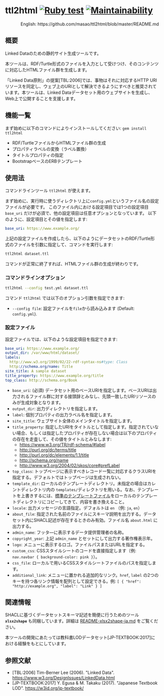 # ttl2html [![Ruby test](https://github.com/masao/ttl2html/actions/workflows/ruby.yml/badge.svg)](https://github.com/masao/ttl2html/actions/workflows/ruby.yml) [![Maintainability](https://api.codeclimate.com/v1/badges/6897bef51f3280ae64e5/maintainability)](https://codeclimate.com/github/masao/ttl2html/maintainability)

<div align="right">English: https://github.com/masao/ttl2html/blob/master/README.md</div>

## 概要

Linked Dataのための静的サイト生成ツールです。

本ツールは、RDF/Turtle形式のファイルを入力として受けつけ、そのコンテンツに対応したHTMLファイル群を生成します。

「Linked Data原則」の提案[TBL:2006]では、事物はそれに対応するHTTP URIリソースを同定し、ウェブ上のURIとして解決できるようにすべきと推奨されています。本ツールは、Linked Dataデータセット用のウェブサイトを生成し、Web上で公開することを支援します。

## 機能一覧

まず始めに以下のコマンドによりインストールしてください: `gem install ttl2html`

* RDF/TurtleファイルからHTMLファイル群の生成
* プロパティラベルの変換（ラベル置換）
* タイトルプロパティの指定
* BootstrapベースのERBテンプレート

## 使用法

コマンドラインツール ``ttl2html`` が使えます。

まず始めに、実行時に使うディレクトリ上に``config.yml``というファイル名の設定ファイルが必要です。
このファイル内における設定項目では1つの設定項目 ``base_uri`` だけが必須で、他の設定項目は任意オプションとなっています。
以下のように、設定項目とその値を指定します:

```yaml
base_uri: https://www.example.org/
```

上記の設定ファイルを作成したら、以下のようにデータセットのRDF/Turtle形式のファイルを引数に指定して、コマンドを実行します:

```sh
ttl2html dataset.ttl
```

コマンドが正常に終了すれば、HTMLファイル群の生成が終わりです。

### コマンドラインオプション

```sh
ttl2html --config test.yml dataset.ttl
```

コマンド ``ttl2html`` では以下のオプション引数を指定できます:

* ``--config file``:  設定ファイルを``file``から読み込みます (Default: ```config.yml```).

### 設定ファイル

設定ファイルでは、以下のような設定項目を指定できます:

```yaml
base_uri: https://www.example.org/
output_dir: /var/www/html/dataset/
labels:
  http://www.w3.org/1999/02/22-rdf-syntax-ns#type: Class
  http://schema.org/name: Title
site_title: A sample dataset
title_property: https://www.example.org/title
top_class: http://schema.org/Book
```

* ``base_uri``: (必須) データセット用のベースURIを指定します。ベースURIは出力されるファイル群に対する接頭辞とみなし、先頭一致したURIリソースのみが生成対象となります。
* ``output_dir``: 出力ディレクトリを指定します。
* ``label``: 個別プロパティの出力ラベル名を指定します。
* ``site_title``: ウェブサイト全体のメインタイトルを指定します。
* ``title_property``: 指定したURIをタイトルとして指定します。指定されていない場合、もしくは指定したプロパティが存在しない場合は以下のプロパティの存在を走査して、その値をタイトルとみなします:
  - https://www.w3.org/TR/rdf-schema/#label
  - http://purl.org/dc/terms/title
  - http://purl.org/dc/elements/1.1/title
  - http://schema.org/name
  - http://www.w3.org/2004/02/skos/core#prefLabel
* ``top_class``: トップページに表示すべきレコード一覧に対応するクラスURIを指定する。デフォルトではトップページは生成されない。
* ``template_dir``: ローカルのテンプレートディレクトリ。未指定の場合はカレントディレクトリ内の ``templates/``ディレクトリを用いる。なお、テンプレートを上書きするには、[標準のテンプレートファイル](https://github.com/masao/ttl2html/tree/master/templates)をローカルのテンプレートディレクトリにコピーしてきて、内容を書き換えること。
* ``locale``: 出力メッセージの言語指定。デフォルトは ``en`` （例: ``ja``, ``en``）
* ``about_file``: 指定された名前のファイルにスキーマ説明を出力する。データセット内にSHACL記述が存在するときのみ有効。ファイル名 `about.html` に出力する。
* ``admin_name``: フッタ―に表示するデータ提供管理者の名称。
* ``copyright_year``: 上記 ``admin_name`` とセットにして出力する著作権表示年。
* ``logo``: メニューに表示するロゴ。ファイルパスまたはURLを指定する。
* ``custom_css``: CSSスタイルシートのコードを直接指定します（例: ``nav.navbar { background-color: pink }``）。
* ``css_file``: ローカルで用いるCSSスタイルシートファイルのパスを指定します。
* ``additional_link``: メニューに置かれる追加的なリンク。``href``, ``label`` の2つのキーを持つ各リンク情報を配列として設定できる。例: ``[ { "href": "http://example.org", "label": "Link" } ]``

## 関連情報

SHACLに基づくデータセットスキーマ記述を簡便に行うためのツール **`xlsx2shape`** も同梱しています。詳細は [README-xlsx2shape-ja.md](README-xlsx2shape-ja.md) をご覧ください。

本ツールの開発にあたっては教科書LODデータセット[JP-TEXTBOOK:2017]における経験をもとにしています。

## 参照文献

* [TBL:2006] Tim-Berner Lee (2006). "Linked Data". https://www.w3.org/DesignIssues/LinkedData.html
* [JP-TEXTBOOK:2017] Y. Egusa & M. Takaku (2017). "Japanese Textbook LOD". https://w3id.org/jp-textbook/
